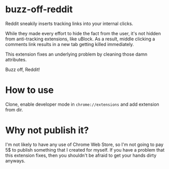 # buzz-off-reddit

Reddit sneakily inserts tracking links into your internal clicks.

While they made every effort to hide the fact from the user, it's not hidden from anti-tracking extensions, like uBlock. As a result, middle clicking a comments link results in a new tab getting killed immediately.

This extension fixes an underlying problem by cleaning those damn attributes.

Buzz off, Reddit!

# How to use

Clone, enable developer mode in `chrome://extensions` and add extension from dir.

# Why not publish it?

I'm not likely to have any use of Chrome Web Store, so I'm not going to pay 5$ to publish something that I created for myself. If you have a problem that this extension fixes, then you shouldn't be afraid to get your hands dirty anyways.
